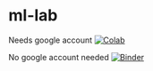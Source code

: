 # ml-lab

Needs google account
[![Colab](https://user-images.githubusercontent.com/30205620/120725807-9721b900-c48b-11eb-8411-b47e72d61858.png)](https://colab.research.google.com/drive/1NSYkTRrXw0VqQPBreFzZjk8XNO77vs5J?usp=sharing)


No google account needed
[![Binder](https://mybinder.org/badge_logo.svg)](https://mybinder.org/v2/gh/naveenrc/ml-lab/HEAD)
